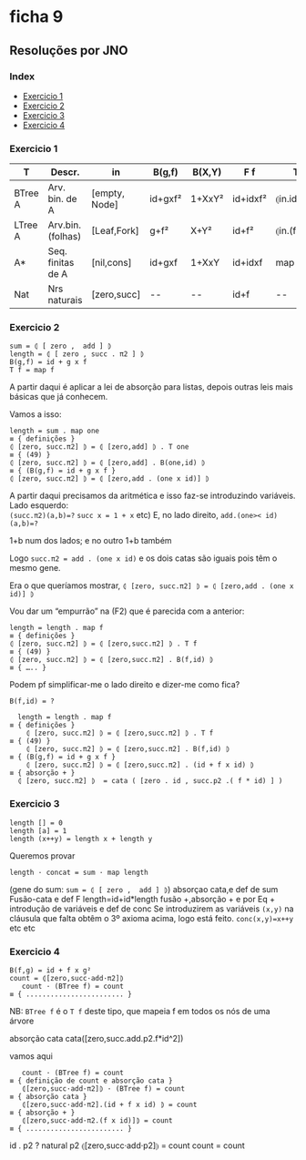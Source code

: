   

# ficha 9

  

## Resoluções por JNO

  
 
### Index

- [Exercicio 1](#ex1)
- [Exercicio 2](#ex2)
- [Exercicio 3](#ex3)
- [Exercicio 4](#ex4)



### <a id="ex1"></a> Exercicio 1


|T   | Descr.     | in  |  B(g,f)  | B(X,Y) | F f   | T f 
|--|--| --|--|--|--|--
|  BTree A | Arv. bin. de A  |  [empty, Node] | id+gxf² |1+XxY² |  id+idxf² |⦇in.id+fxid⦈   
| LTree A| Arv.bin.(folhas)  |[Leaf,Fork]   |g+f² |  X+Y² | id+f²  | ⦇in.(f+id)⦈    
| A* |Seq. finitas de A |[nil,cons]  | id+gxf | 1+XxY  | id+idxf  |map f   
| Nat  |Nrs naturais    |[zero,succ]   | -- |-- |  id+f  | --


### <a id="ex2"></a> Exercicio 2

    sum = ⦇ [ zero ,  add ] ⦈  
    length = ⦇ [ zero , succ . π2 ] ⦈  
    B(g,f) = id + g x f  
    T f = map f

A partir daqui é aplicar a lei de absorção para listas, depois outras leis mais básicas que já conhecem. 

Vamos a isso: 

`length = sum . map one`  
`≡ { definições }`  
`⦇ [zero, succ.π2] ⦈ = ⦇ [zero,add] ⦈ . T one`  
`≡ { (49) }`  
`⦇ [zero, succ.π2] ⦈ = ⦇ [zero,add] . B(one,id) ⦈`  
`≡ { (B(g,f) = id + g x f }`  
`⦇ [zero, succ.π2] ⦈ = ⦇ [zero,add . (one x id)] ⦈`


A partir daqui precisamos da aritmética e isso faz-se introduzindo variáveis. Lado esquerdo:  
`(succ.π2)(a,b)=?` 
`succ x = 1 + x` etc)
E, no lado direito, `add.(one>< id)(a,b)=?`

1+b num dos lados; e no outro 1+b também

Logo `succ.π2 = add . (one x id)` e os dois catas são iguais pois têm o mesmo gene.

Era o que queríamos mostrar, `⦇ [zero, succ.π2] ⦈ = ⦇ [zero,add . (one x id)] ⦈`

Vou dar um “empurrão” na (F2) que é parecida com a anterior:  

`length = length . map f`  
`≡ { definições }`  
`⦇ [zero, succ.π2] ⦈ = ⦇ [zero,succ.π2] ⦈ . T f`  
`≡ { (49) }`  
`⦇ [zero, succ.π2] ⦈ = ⦇ [zero,succ.π2] . B(f,id) ⦈`  
`≡ { ….. }`  

Podem pf simplificar-me o lado direito e dizer-me como fica?

`B(f,id) = ?`

      length = length . map f  
    ≡ { definições }  
        ⦇ [zero, succ.π2] ⦈ = ⦇ [zero,succ.π2] ⦈ . T f  
    ≡ { (49) }  
        ⦇ [zero, succ.π2] ⦈ = ⦇ [zero,succ.π2] . B(f,id) ⦈  
    ≡ { (B(g,f) = id + g x f }  
        ⦇ [zero, succ.π2] ⦈ = ⦇ [zero,succ.π2] . (id + f x id) ⦈  
    ≡ { absorção + }
      ⦇ [zero, succ.π2] ⦈  = cata ( [zero . id , succ.p2 .( f * id) ] ) 



### <a id="ex3"></a> Exercicio 3


    length [] = 0  
    length [a] = 1  
    length (x++y) = length x + length y

Queremos provar  

    length · concat = sum · map length
(gene do sum:  `sum = ⦇ [ zero ,  add ] ⦈`)
absorçao cata,e def de sum 
Fusão-cata e def F length=id+id*length
fusão +,absorção + e por Eq +
introdução de variáveis e def de conc
Se introduzirem as variáveis `(x,y)` na cláusula que falta obtêm o 3º axioma acima, logo está feito.  `conc(x,y)=x++y` etc etc

### <a id="ex4"></a> Exercicio 4

    B(f,g) = id + f x g²  
    count = ⦇[zero,succ·add·π2]⦈  
       count · (BTree f) = count  
    ≡ { ........................ }

NB: `BTree f` é o `T f` deste tipo, que mapeia f em todos os nós de uma árvore

absorção cata
cata([zero,succ.add.p2.f*id^2])

vamos aqui

       count · (BTree f) = count  
    ≡ { definição de count e absorção cata }  
       ⦇[zero,succ·add·π2]⦈ · (BTree f) = count  
    ≡ { absorção cata }  
       ⦇[zero,succ·add·π2].(id + f x id) ⦈ = count  
    ≡ { absorção + }  
       ⦇[zero,succ·add·π2.(f x id)]⦈ = count  
    ≡ { ........................ }

id . p2 ? natural p2
⦇[zero,succ·add·p2]⦈ = count
count = count










